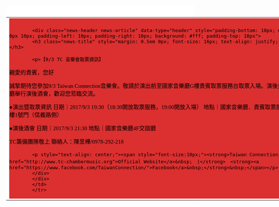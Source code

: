 
<html>
<div align="center" class="news-background" data-type="background" style="background-color: #ffffff">
<div>&nbsp;</div>

<table border="0" cellpadding="0" cellspacing="0" style="width: 830px" width="830">
	<tbody>
		<tr>
			<td align="left" valign="top">
			<div class="news-base" data-type="base" style="padding-bottom: 1px; background-color: #DC2F2F; padding-left: 0px; padding-right: 0px; font-family: '微軟正黑體'; color: #000000; font-size: 15px; padding-top: 10px">
			<div class="news-extra1" data-type="extra1" style="padding: 0px 5px; color: rgb(255, 255, 255); font-size: 13px; text-align: justify; background-color: rgb(181, 197, 135);"><!-- top end here --><!-- content start here --></div>

			<div class="news-header news-article" data-type="header" style="padding-bottom: 10px; margin: 0px 0px 10px; padding-left: 10px; padding-right: 10px; background: #fff; padding-top: 10px">
			<h3 class="news-title" style="margin: 0.5em 0px; font-size: 16px; text-align: justify;">&nbsp;</h3>

			<p>【9/3 TC 音樂會取票資訊】
親愛的貴賓，您好

誠摯期待您參加9/3 Taiwan Connection音樂會。敬請於演出前至國家音樂廳G樓貴賓取票服務台取票入場。演後並將於4F交誼廳舉行演後酒會，歡迎您蒞臨交流。

●演出暨取票資訊
日期｜2017/9/3 19:30（18:30開放取票服務，19:00開放入場）
地點｜國家音樂廳．貴賓取票服務台位於G樓1號門（信義路側）

●演後酒會
日期｜2017/9/3 21:30
地點｜國家音樂廳4F交誼廳

TC籌備團隊敬上
聯絡人：陳昱樺/0978-292-218</p>

			<p style="text-align: center;"><span style="font-size:10px;"><strong>Taiwan Connection　．　<a href="http://www.tc-chambermusic.org">Official Website</a>&nbsp;　|</strong>　<strong><a href="https://www.facebook.com/TaiwanConnection/">Facebook</a>&nbsp;</strong>&nbsp;</span></p>
			</div>
			</div>
			</td>
			</tr>			
</html>
